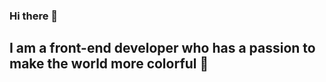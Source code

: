 ### Hi there 👋 

## I am a front-end developer who has a passion to make the world more colorful 🎨

